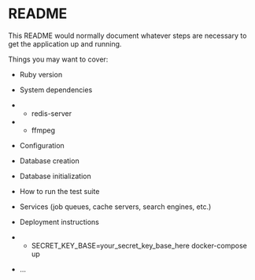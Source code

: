 # README

This README would normally document whatever steps are necessary to get the
application up and running.

Things you may want to cover:

* Ruby version

* System dependencies

* * redis-server
* * ffmpeg

* Configuration

* Database creation

* Database initialization

* How to run the test suite

* Services (job queues, cache servers, search engines, etc.)

* Deployment instructions

* * SECRET_KEY_BASE=your_secret_key_base_here docker-compose up

* ...
